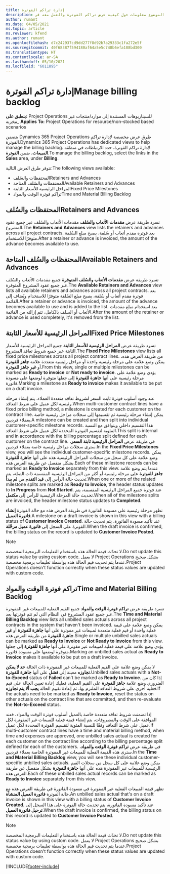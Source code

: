 ```yaml
---
title: إدارة تراكم الفوترة
description: يقدم هذا الموضوع معلومات حول كيفية عرض تراكم الفوترة‬ والعمل معه في Project Operations.
author: rumant
ms.date: 04/05/2021
ms.topic: article
ms.reviewer: kfend
ms.author: rumant
ms.openlocfilehash: d7c242937cd9dd277f8d92b7a29333c1fa272e5f
ms.sourcegitcommit: 40f68387f594180af64a5e5c748b6efa188bd300
ms.translationtype: HT
ms.contentlocale: ar-SA
ms.lasthandoff: 05/10/2021
ms.locfileid: "6011895"
---
```

# <a name="manage-billing-backlog"></a><span data-ttu-id="9fe32-103">إدارة تراكم الفوترة</span><span class="sxs-lookup"><span data-stu-id="9fe32-103">Manage billing backlog</span></span>

<span data-ttu-id="9fe32-104">**ينطبق على:** Project Operations للسيناريوهات المستندة إلى موارد/منتجات غير مخزنة‬</span><span class="sxs-lookup"><span data-stu-id="9fe32-104">_ **Applies To:** Project Operations for resource/non-stocked based scenarios</span></span>

<span data-ttu-id="9fe32-105">يتضمن Dynamics 365 Project Operations طرق عرض مخصصة لإدارة تراكم الفوترة.</span><span class="sxs-lookup"><span data-stu-id="9fe32-105">Dynamics 365 Project Operations has dedicated views to help manage the billing backlog.</span></span> <span data-ttu-id="9fe32-106">لإدارة تراكم الفوترة، حدد الارتباطات في منطقة **المبيعات**، ضمن **الفوترة**.</span><span class="sxs-lookup"><span data-stu-id="9fe32-106">To manage the billing backlog, select the links in the **Sales** area, under **Billing**.</span></span> 

<span data-ttu-id="9fe32-107">تتوفر طرق العرض التالية:</span><span class="sxs-lookup"><span data-stu-id="9fe32-107">The following views available:</span></span>

- <span data-ttu-id="9fe32-108">المحتفظات والسُلف</span><span class="sxs-lookup"><span data-stu-id="9fe32-108">Retainers and Advances</span></span>
- <span data-ttu-id="9fe32-109">المحتفظات والسُلف المتاحة</span><span class="sxs-lookup"><span data-stu-id="9fe32-109">Available Retainers and Advances</span></span>
- <span data-ttu-id="9fe32-110">المراحل الرئيسية للأسعار الثابتة</span><span class="sxs-lookup"><span data-stu-id="9fe32-110">Fixed Price Milestones</span></span>
- <span data-ttu-id="9fe32-111">تراكم فوترة الوقت والمواد</span><span class="sxs-lookup"><span data-stu-id="9fe32-111">Time and Material Billing Backlog</span></span>

## <a name="retainers-and-advances"></a><span data-ttu-id="9fe32-112">المحتفظات والسُلف</span><span class="sxs-lookup"><span data-stu-id="9fe32-112">Retainers and Advances</span></span>

<span data-ttu-id="9fe32-113">تسرد طريقة عرض **مقدمات الأتعاب والسُلف‬** مقدمات الأتعاب والسُلف‬ عبر جميع عقود المشروع.</span><span class="sxs-lookup"><span data-stu-id="9fe32-113">The **Retainers and Advances** view lists the retainers and advances across all project contracts.</span></span> <span data-ttu-id="9fe32-114">بعد فوترة مقدم أتعاب أو سُلفة، يصبح مبلغ السُلفة متوفرًا للاستخدام.</span><span class="sxs-lookup"><span data-stu-id="9fe32-114">After a retainer or advance is invoiced, the amount of the advance becomes available to use.</span></span>

## <a name="available-retainers-and-advances"></a><span data-ttu-id="9fe32-115">المحتفظات والسُلف المتاحة</span><span class="sxs-lookup"><span data-stu-id="9fe32-115">Available Retainers and Advances</span></span>

<span data-ttu-id="9fe32-116">تسرد طريقة عرض **مقدمات الأتعاب والسُلف المتوفرة‬** جميع مقدمات الأتعاب والسُلف‬ المتوفرة‬‏‎ عبر جميع عقود المشروع.</span><span class="sxs-lookup"><span data-stu-id="9fe32-116">The **Available Retainers and Advances** view lists all available retainers and advances across all project contracts.</span></span> <span data-ttu-id="9fe32-117">بعد فوترة مقدم أتعاب أو سُلفة، يصبح مبلغ السُلفة متوفرًا للاستخدام ويُضاف إلى القائمة.</span><span class="sxs-lookup"><span data-stu-id="9fe32-117">After a retainer or advance is invoiced, the amount of the advance becomes available to use and is added to the list.</span></span> <span data-ttu-id="9fe32-118">بعد استخدام مبلغ مقدمات الأتعاب أو السلف بالكامل، تتم إزالته من القائمة.</span><span class="sxs-lookup"><span data-stu-id="9fe32-118">After the amount of the retainer or advance is used completely, it's removed from the list.</span></span>

## <a name="fixed-price-milestones"></a><span data-ttu-id="9fe32-119">المراحل الرئيسية للأسعار الثابتة</span><span class="sxs-lookup"><span data-stu-id="9fe32-119">Fixed Price Milestones</span></span>

<span data-ttu-id="9fe32-120">تسرد طريقة عرض **المراحل الرئيسية للأسعار الثابتة‬** جميع المراحل الرئيسية للأسعار الثابتة عبر جميع شروط تعاقد المشروع.</span><span class="sxs-lookup"><span data-stu-id="9fe32-120">The **Fixed Price Milestones** view lists all fixed price milestones across all project contract lines.</span></span> <span data-ttu-id="9fe32-121">من طريقة العرض هذه، يمكن وضع علامة على مرحلة رئيسية واحدة أو مراحل رئيسية متعددة علامة **جاهز للفوترة** أو **غير جاهز للفوترة**.</span><span class="sxs-lookup"><span data-stu-id="9fe32-121">From this view, single or multiple milestones can be marked as **Ready to invoice** or **Not ready to invoice**.</span></span> <span data-ttu-id="9fe32-122">يؤدي وضع علامة على مرحلة رئيسية على أنها **جاهزة للفوترة** إلى جعلها متوفرة لوضعها على مسودة فاتورة.</span><span class="sxs-lookup"><span data-stu-id="9fe32-122">Marking a milestone as **Ready to invoice** makes it available to be put on a draft invoice.</span></span>

<span data-ttu-id="9fe32-123">عند وجود أسلوب فوترة ثابت السعر لشروط تعاقد متعددة العملاء، يتم إنشاء مرحلة رئيسية لكل عميل على شرط التعاقد.</span><span class="sxs-lookup"><span data-stu-id="9fe32-123">When multi-customer contract lines have a fixed price billing method, a milestone is created for each customer on the contract line.</span></span> <span data-ttu-id="9fe32-124">يمكن إنشاء مرحلة رئيسية ثم تقسيمها إلى سجلات مراحل رئيسية خاصة بعملاء فرديين.</span><span class="sxs-lookup"><span data-stu-id="9fe32-124">A milestone can be created and then split into individual customer-specific milestone records.</span></span> <span data-ttu-id="9fe32-125">هذا التقسيم داخلي ويتوافق مع النسبة المئوية لتقسيم الفوترة‬ المحددة لكل عميل على شرط التعاقد.</span><span class="sxs-lookup"><span data-stu-id="9fe32-125">This split is internal and in accordance with the billing percentage split defined for each customer on the contract line.</span></span> <span data-ttu-id="9fe32-126">في طريقة عرض **المراحل الرئيسية ثابتة السعر**، سترى سجلات مراحل رئيسية خاصة بعملاء فرديين.</span><span class="sxs-lookup"><span data-stu-id="9fe32-126">In the **Fixed Price Milestones** view, you will see the individual customer-specific milestone records.</span></span> <span data-ttu-id="9fe32-127">يمكن وضع علامة على كل سجل من سجلات المراحل الرئيسية هذه على أنها **جاهزة للفوترة** بشكل منفصل عن طريقة العرض هذه.</span><span class="sxs-lookup"><span data-stu-id="9fe32-127">Each of these milestone records can be marked as **Ready to Invoice** separately from this view.</span></span> <span data-ttu-id="9fe32-128">عندما يتم وضع علامة **جاهز للفوترة** على مرحلة رئيسية أو أكثر من المراحل الرئيسية المقسمة ذات الصلة، يتم تحديث حالة الرأس إلى **قيد التقدم** من **لم يبدأ‬**.</span><span class="sxs-lookup"><span data-stu-id="9fe32-128">When one or more of the related milestone splits are marked as **Ready to Invoice**, the header status updates to **In Progress** from **Not Started**.</span></span> <span data-ttu-id="9fe32-129">عند فوترة جميع المراحل الرئيسية المقسمة، يتم تحديث حالة المرحلة الرئيسية للرأس إلى **مكتمل**.</span><span class="sxs-lookup"><span data-stu-id="9fe32-129">When all of the milestone splits are invoiced, the header milestone status updates to **Completed**.</span></span>

<span data-ttu-id="9fe32-130">تظهر مرحلة رئيسية على مسودة الفاتورة في طريقة العرض هذه مع حالة الفوترة **إنشاء فاتورة العميل**.</span><span class="sxs-lookup"><span data-stu-id="9fe32-130">A milestone on a draft invoice is shown in this view with a billing status of **Customer Invoice Created**.</span></span> <span data-ttu-id="9fe32-131">عند تأكيد مسودة الفاتورة، يتم تحديث حالة الفوترة على السجل إلى **فاتورة عميل مرحَّلة‬**.</span><span class="sxs-lookup"><span data-stu-id="9fe32-131">When the draft invoice is confirmed, the billing status on the record is updated to **Customer Invoice Posted**.</span></span> 

> [!NOTE] 
> <span data-ttu-id="9fe32-132">لا تحدّث قيمة الحالة هذه باستخدام التعليمات البرمجية المخصصة.</span><span class="sxs-lookup"><span data-stu-id="9fe32-132">Do not update this status value by using custom code.</span></span> <span data-ttu-id="9fe32-133">لا يعمل Project Operations بشكل صحيح عندما يتم تحديث قيم الحالة هذه بواسطة تعليمات برمجية مخصصة.</span><span class="sxs-lookup"><span data-stu-id="9fe32-133">Project Operations doesn't function correctly when these status values are updated with custom code.</span></span>

## <a name="time-and-material-billing-backlog"></a><span data-ttu-id="9fe32-134">تراكم فوترة الوقت والمواد</span><span class="sxs-lookup"><span data-stu-id="9fe32-134">Time and Material Billing Backlog</span></span>

<span data-ttu-id="9fe32-135">تسرد طريقة عرض **تراكم فوترة الوقت والمواد‬** جميع القيم الفعلية للمبيعات غير المفوترة عبر جميع عقود المشروع في النظام التي لم تتم فوترتها بعد.</span><span class="sxs-lookup"><span data-stu-id="9fe32-135">The **Time and Material Billing Backlog** view lists all unbilled sales actuals across all project contracts in the system that haven't been invoiced.</span></span> <span data-ttu-id="9fe32-136">يمكن وضع علامة على قيمة فعلية واحدة أو قيم فعلية متعددة لمبيعات غير مفوترة على أنها **جاهزة للفوترة** أو **غير جاهزة للفوترة** من طريقة العرض هذه.</span><span class="sxs-lookup"><span data-stu-id="9fe32-136">Single or multiple unbilled sales actuals can be marked as **Ready to Invoice** or **Not Ready to Invoice** from this view.</span></span> <span data-ttu-id="9fe32-137">يؤدي وضع علامة على قيمة فعلية لمبيعات غير مفوترة على أنها **جاهزة للفوترة** إلى جعلها متوفرة لوضعها على مسودة فاتورة.</span><span class="sxs-lookup"><span data-stu-id="9fe32-137">Marking an unbilled sales actual as **Ready to Invoice** makes it available to be put on a draft invoice.</span></span>

<span data-ttu-id="9fe32-138">لا يمكن وضع علامة على القيم الفعلية للمبيعات غير المفوترة ذات الحالة **حد لا يمكن تجاوزه** معينة إلى **فشل** على أنها **جاهزة للفوترة**.</span><span class="sxs-lookup"><span data-stu-id="9fe32-138">Unbilled sales actuals with a **Not-to-Exceed** status of **Failed** can't be marked as **Ready to Invoice**.</span></span> <span data-ttu-id="9fe32-139">إذا كان من الضروري وضع علامة **جاهز للفوترة** على القيم الفعلية، فعليك إعادة تعيين الحالة على قيم فعلية أخرى على شروط التعاقد الملتزم بها، ثم إعادة تقييم الحالة **يجب ألا يتم تجاوزه**.</span><span class="sxs-lookup"><span data-stu-id="9fe32-139">If the actuals need to be marked as **Ready to Invoice**, reset the status on other actuals on the contract line that are committed, and then re-evaluate the **Not-to-Exceed** status.</span></span>

<span data-ttu-id="9fe32-140">إذا تضمنت شروط تعاقد متعددة خاصة بالعميل أسلوب فوترة الوقت والمواد، فعند الموافقة على الوقت والمصروفات، يتم إنشاء قيمة فعلية للمبيعات غير المفوترة لكل عميل على شرط التعاقد وفقًا للنسبة المئوية لتقسيم الفوترة‬ المحددة لكل عميل.</span><span class="sxs-lookup"><span data-stu-id="9fe32-140">If multi-customer contract lines have a time and material billing method, when time and expenses are approved, one unbilled sales actual is created for each customer on the contract line according to the billing percentage split defined for each of the customers.</span></span> <span data-ttu-id="9fe32-141">في طريقة عرض **تراكم فوترة الوقت والمواد‬**، سترى هذه القيمة الفعلية للمبيعات غير المفوترة الخاصة بعملاء فرديين.</span><span class="sxs-lookup"><span data-stu-id="9fe32-141">In the **Time and Material Billing Backlog** view, you will see these individual customer-specific unbilled sales actuals.</span></span> <span data-ttu-id="9fe32-142">يمكن وضع علامة على كل سجل من سجلات القيم الرئيسية للمبيعات غير المفوترة هذه على أنها **جاهزة للفوترة** بشكل منفصل عن طريقة العرض هذه.</span><span class="sxs-lookup"><span data-stu-id="9fe32-142">Each of these unbilled sales actual records can be marked as **Ready to Invoice** separately from this view.</span></span>

<span data-ttu-id="9fe32-143">تظهر قيمة المبيعات الفعلية غير المفوترة في مسودة الفاتورة في طريقة العرض هذه مع حالة الفوترة **فاتورة العميل المنشأة‬**.</span><span class="sxs-lookup"><span data-stu-id="9fe32-143">An unbilled sales actual that's on a draft invoice is shown in this view with a billing status of **Customer Invoice Created**.</span></span> <span data-ttu-id="9fe32-144">عند تأكيد مسودة الفاتورة، يتم تحديث حالة الفوترة على هذا السجل إلى **ترحيل فاتورة العميل**.</span><span class="sxs-lookup"><span data-stu-id="9fe32-144">When the draft invoice is confirmed, the billing status on this record is updated to **Customer Invoice Posted**.</span></span> 

> [!NOTE] 
> <span data-ttu-id="9fe32-145">لا تحدّث قيمة الحالة هذه باستخدام التعليمات البرمجية المخصصة.</span><span class="sxs-lookup"><span data-stu-id="9fe32-145">Do not update this status value by using custom code.</span></span> <span data-ttu-id="9fe32-146">لا يعمل Project Operations بشكل صحيح عندما يتم تحديث قيم الحالة هذه بواسطة تعليمات برمجية مخصصة.</span><span class="sxs-lookup"><span data-stu-id="9fe32-146">Project Operations doesn't function correctly when these status values are updated with custom code.</span></span>


[!INCLUDE[footer-include](../includes/footer-banner.md)]
